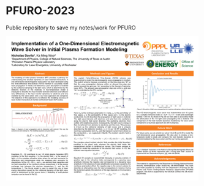 # PFURO-2023
 Public repository to save my notes/work for PFURO

[![Product Name Screen Shot][product-screenshot]](Presentations/PPPL_36x48in.pdf)

[product-screenshot]: Presentations/PPPL_poster_pic.png
